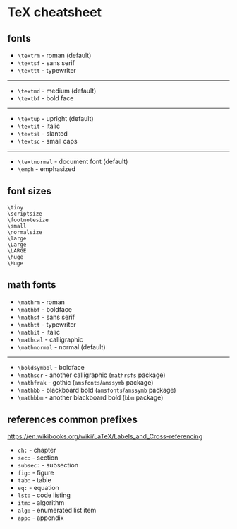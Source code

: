 # TeX cheatsheet
## fonts
* `\textrm` - roman (default)
* `\textsf` - sans serif
* `\texttt` - typewriter
---
* `\textmd` - medium (default)
* `\textbf` - bold face
---
* `\textup` - upright (default)
* `\textit` - italic
* `\textsl` - slanted
* `\textsc` - small caps
---
* `\textnormal` - document font (default)
* `\emph` - emphasized


## font sizes
```
\tiny
\scriptsize
\footnotesize
\small
\normalsize
\large
\Large
\LARGE
\huge
\Huge
```


## math fonts
* `\mathrm` - roman
* `\mathbf` - boldface
* `\mathsf` - sans serif
* `\mathtt` - typewriter
* `\mathit` - italic
* `\mathcal` - calligraphic
* `\mathnormal` - normal (default)
---
* `\boldsymbol` - boldface
* `\mathscr` - another calligraphic (`mathrsfs` package)
* `\mathfrak` - gothic (`amsfonts`/`amssymb` package)
* `\mathbb` - blackboard bold (`amsfonts`/`amssymb` package)
* `\mathbbm` - another blackboard bold (`bbm` package)


## references common prefixes
https://en.wikibooks.org/wiki/LaTeX/Labels_and_Cross-referencing
* `ch:` - chapter
* `sec:` - section
* `subsec:` - subsection
* `fig:` - figure
* `tab:` - table
* `eq:` - equation
* `lst:` - code listing
* `itm:` - algorithm
* `alg:` - enumerated list item
* `app:` - appendix
